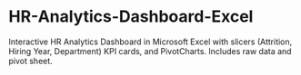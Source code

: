 # HR-Analytics-Dashboard-Excel
Interactive HR Analytics Dashboard in Microsoft Excel with slicers (Attrition, Hiring Year, Department) KPI cards, and PivotCharts. Includes raw data and pivot sheet.
